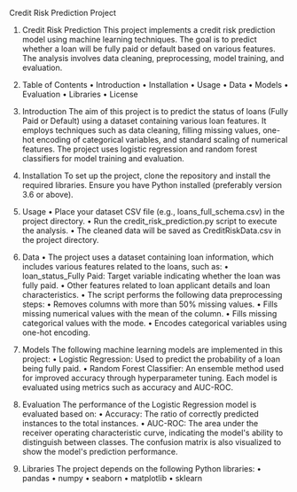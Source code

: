 Credit Risk Prediction Project
1.	Credit Risk Prediction This project implements a credit risk prediction model using machine learning techniques. The goal is to predict whether a loan will be fully paid or default based on various features. The analysis involves data cleaning, preprocessing, model training, and evaluation.
2.	Table of Contents
•	Introduction
•	Installation
•	Usage
•	Data
•	Models
•	Evaluation
•	Libraries
•	License
3.	Introduction The aim of this project is to predict the status of loans (Fully Paid or Default) using a dataset containing various loan features. It employs techniques such as data cleaning, filling missing values, one-hot encoding of categorical variables, and standard scaling of numerical features. The project uses logistic regression and random forest classifiers for model training and evaluation.
4.	Installation To set up the project, clone the repository and install the required libraries. Ensure you have Python installed (preferably version 3.6 or above).
5.	Usage
•	Place your dataset CSV file (e.g., loans_full_schema.csv) in the project directory.
•	Run the credit_risk_prediction.py script to execute the analysis.
•	The cleaned data will be saved as CreditRiskData.csv in the project directory.

6.	Data
•	The project uses a dataset containing loan information, which includes various features related to the loans, such as:
•	loan_status_Fully Paid: Target variable indicating whether the loan was fully paid.
•	Other features related to loan applicant details and loan characteristics.
•	The script performs the following data preprocessing steps:
•	Removes columns with more than 50% missing values.
•	Fills missing numerical values with the mean of the column.
•	Fills missing categorical values with the mode.
•	Encodes categorical variables using one-hot encoding.

7.	Models The following machine learning models are implemented in this project:
•	Logistic Regression: Used to predict the probability of a loan being fully paid.
•	Random Forest Classifier: An ensemble method used for improved accuracy through hyperparameter tuning.
Each model is evaluated using metrics such as accuracy and AUC-ROC.
8.	Evaluation The performance of the Logistic Regression model is evaluated based on:
•	Accuracy: The ratio of correctly predicted instances to the total instances.
•	AUC-ROC: The area under the receiver operating characteristic curve, indicating the model's ability to distinguish between classes.
The confusion matrix is also visualized to show the model's prediction performance.
9.	Libraries The project depends on the following Python libraries:
•	pandas
•	numpy
•	seaborn
•	matplotlib
•	sklearn


